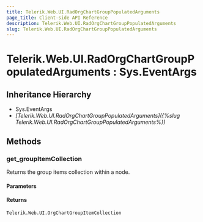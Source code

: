 ```yaml
---
title: Telerik.Web.UI.RadOrgChartGroupPopulatedArguments
page_title: Client-side API Reference
description: Telerik.Web.UI.RadOrgChartGroupPopulatedArguments
slug: Telerik.Web.UI.RadOrgChartGroupPopulatedArguments
---
```


# Telerik.Web.UI.RadOrgChartGroupPopulatedArguments : Sys.EventArgs 

## Inheritance Hierarchy

* Sys.EventArgs
* *[Telerik.Web.UI.RadOrgChartGroupPopulatedArguments]({%slug Telerik.Web.UI.RadOrgChartGroupPopulatedArguments%})*


## Methods

### get_groupItemCollection

Returns the group items collection within a node. 

#### Parameters

#### Returns

`Telerik.Web.UI.OrgChartGroupItemCollection` 

